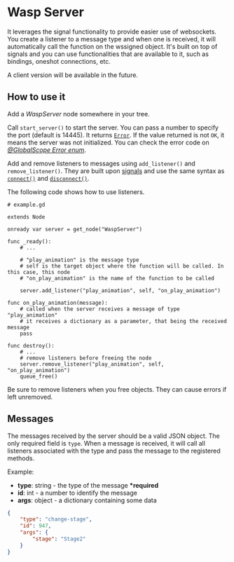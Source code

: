 # Wasp Server

It leverages the signal functionality to provide easier use of websockets. You create a listener to a message type and when one is received, it will automatically call the function on the wssigned object.
It's built on top of signals and you can use functionalities that are available to it, such as bindings, oneshot connections, etc. 

A client version will be available in the future.

## How to use it

Add a *WaspServer* node somewhere in your tree.

Call `start_server()` to start the server. You can pass a number to specify the port (default is 14445). It returns [`Error`](https://docs.godotengine.org/en/stable/classes/class_@globalscope.html#enumerations-enum-error). If the value returned is not `OK`, it means the server was not initialized. You can check the error code on *[@GlobalScope Error enum](https://docs.godotengine.org/en/stable/classes/class_@globalscope.html#enumerations-enum-error)*.

Add and remove listeners to messages using `add_listener()` and `remove_listener()`. They are built upon [signals](https://docs.godotengine.org/en/stable/getting_started/step_by_step/signals.html) and use the same syntax as [`connect()`](https://docs.godotengine.org/en/stable/classes/class_object.html#class-object-method-connect) and [`disconnect()`](https://docs.godotengine.org/en/stable/classes/class_object.html#class-object-method-disconnect).


The following code shows how to use listeners.

```gdscript
# example.gd

extends Node

onready var server = get_node("WaspServer")

func _ready():
	# ...
	
	# "play_animation" is the message type
	# self is the target object where the function will be called. In this case, this node
	# "on_play_animation" is the name of the function to be called
	
	server.add_listener("play_animation", self, "on_play_animation")

func on_play_animation(message):
	# called when the server receives a message of type "play_animation"
	# it receives a dictionary as a parameter, that being the received message
	pass

func destroy():
	# ...
	# remove listeners before freeing the node
	server.remove_listener("play_animation", self, "on_play_animation")
	queue_free()
```

Be sure to remove listeners when you free objects. They can cause errors if left unremoved.


## Messages

The messages received by the server should be a valid JSON object. The only required field is `type`. When a message is received, it will call all listeners associated with the type and pass the message to the registered methods.


Example:

- **type**: string - the type of the message  __*required__
- **id**: int - a number to identify the message
- **args**: object - a dictionary containing some data


```json
{
	"type": "change-stage",
	"id": 947,
	"args": {
		"stage": "Stage2"
	}
}
```





